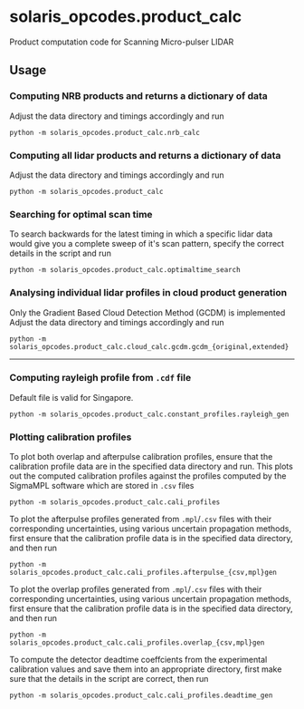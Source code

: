 # solaris_opcodes.product_calc

Product computation code for Scanning Micro-pulser LIDAR

## Usage

### Computing NRB products and returns a dictionary of data

Adjust the data directory and timings accordingly and run

```
python -m solaris_opcodes.product_calc.nrb_calc
```

### Computing all lidar products and returns a dictionary of data

Adjust the data directory and timings accordingly and run

```
python -m solaris_opcodes.product_calc
```

### Searching for optimal scan time

To search backwards for the latest timing in which a specific lidar data would give you a complete sweep of it's scan pattern, specify the correct details in the script and run

```
python -m solaris_opcodes.product_calc.optimaltime_search
```

### Analysing individual lidar profiles in cloud product generation

Only the Gradient Based Cloud Detection Method (GCDM) is implemented
Adjust the data directory and timings accordingly and run

```
python -m solaris_opcodes.product_calc.cloud_calc.gcdm.gcdm_{original,extended}
```

---

### Computing rayleigh profile from `.cdf` file

Default file is valid for Singapore.

```
python -m solaris_opcodes.product_calc.constant_profiles.rayleigh_gen
```

### Plotting calibration profiles

To plot both overlap and afterpulse calibration profiles, ensure that the calibration profile data are in the specified data directory and run. This plots out the computed calibration profiles against the profiles computed by the SigmaMPL software which are stored in `.csv` files

```
python -m solaris_opcodes.product_calc.cali_profiles
```

To plot the afterpulse profiles generated from `.mpl`/`.csv` files with their corresponding uncertainties, using various uncertain propagation methods, first ensure that the calibration profile data is in the specified data directory, and then run

```
python -m solaris_opcodes.product_calc.cali_profiles.afterpulse_{csv,mpl}gen
```

To plot the overlap profiles generated from `.mpl`/`.csv` files with their corresponding uncertainties, using various uncertain propagation methods, first ensure that the calibration profile data is in the specified data directory, and then run

```
python -m solaris_opcodes.product_calc.cali_profiles.overlap_{csv,mpl}gen
```

To compute the detector deadtime coeffcients from the experimental calibration values and save them into an appropriate directory, first make sure that the details in the script are correct, then run

```
python -m solaris_opcodes.product_calc.cali_profiles.deadtime_gen
```